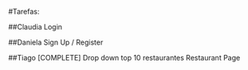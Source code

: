 #Tarefas:

##Claudia
Login

##Daniela
Sign Up / Register

##Tiago
[COMPLETE] Drop down top 10 restaurantes
Restaurant Page
